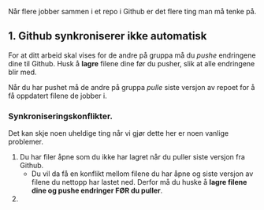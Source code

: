 Når flere jobber sammen i et repo i Github er det flere ting man må tenke på.

## 1. Github synkroniserer ikke automatisk
For at ditt arbeid skal vises for de andre på gruppa må du *pushe* endringene dine til Github. Husk å **lagre** filene dine før du pusher, slik at alle endringene blir med.

Når du har pushet må de andre på gruppa *pulle* siste versjon av repoet for å få oppdatert filene de jobber i.

### Synkroniseringskonflikter.
Det kan skje noen uheldige ting når vi gjør dette her er noen vanlige problemer.
1. Du har filer åpne som du ikke har lagret når du puller siste versjon fra Github.
	- Du vil da få en konflikt mellom filene du har åpne og siste versjon av filene du nettopp har lastet ned. Derfor må du huske å **lagre filene dine og pushe endringer FØR du puller**.
2. 